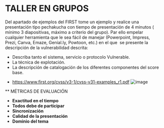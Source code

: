 # TALLER EN GRUPOS

Del apartado de ejemplos del FIRST tome un ejemplo y realice una presentación tipo pechakucha con tiempo de presentación de 4 minutos ( mínimo 3 diapositivas, máximo a criterio del grupo). Par ello empelar cualquier herramienta que le sea fácil de manejar (Powerpoint, Impress, Prezi, Canva, Emaze, Genial.ly, Powtoon, etc.) en el que   se presente la descripción de la vulnerabilidad descrita:

* Describa tanto el sistema, servicio o protocolo Vulnerable.
* La técnica de explotación. 
* La descripción de catalogación de los diferentes componentes del score base. 

- https://www.first.org/cvss/v3-1/cvss-v31-examples_r1.pdf
![image](https://github.com/user-attachments/assets/9d95b139-e5c0-4038-9e92-f0b5c4079ec1)


** MÉTRICAS DE EVALUACIÓN

- **Exactitud en el tiempo**
- **Todos debe de participar**
- **Sincronización**
- **Calidad de la presentación**
- **Dominio del tema**
